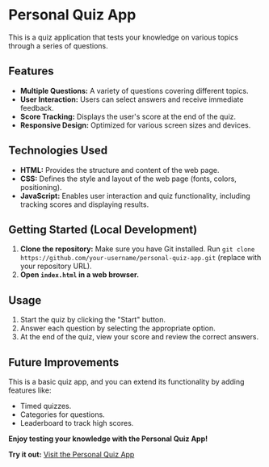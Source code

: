 # Personal Quiz App

This is a quiz application that tests your knowledge on various topics through a series of questions.

## Features

- **Multiple Questions:** A variety of questions covering different topics.
- **User Interaction:** Users can select answers and receive immediate feedback.
- **Score Tracking:** Displays the user's score at the end of the quiz.
- **Responsive Design:** Optimized for various screen sizes and devices.

## Technologies Used

- **HTML:** Provides the structure and content of the web page.
- **CSS:** Defines the style and layout of the web page (fonts, colors, positioning).
- **JavaScript:** Enables user interaction and quiz functionality, including tracking scores and displaying results.

## Getting Started (Local Development)

1. **Clone the repository:** Make sure you have Git installed. Run `git clone https://github.com/your-username/personal-quiz-app.git` (replace with your repository URL).
2. **Open `index.html` in a web browser.**

## Usage

1. Start the quiz by clicking the "Start" button.
2. Answer each question by selecting the appropriate option.
3. At the end of the quiz, view your score and review the correct answers.

## Future Improvements

This is a basic quiz app, and you can extend its functionality by adding features like:

- Timed quizzes.
- Categories for questions.
- Leaderboard to track high scores.

**Enjoy testing your knowledge with the Personal Quiz App!**

**Try it out:** [Visit the Personal Quiz App](https://your-app-link.com)
